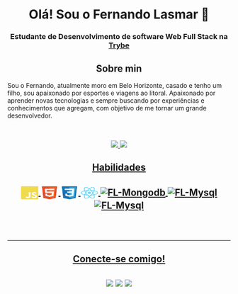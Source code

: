 <h1 align="center">Olá! Sou o Fernando Lasmar 👋</h1>

<h3 align="center">Estudante de Desenvolvimento de software Web Full Stack na <a href="https://www.betrybe.com/">Trybe</a></h3>

<div>
  <h2 align="center">Sobre min</h2>
  <p>
    Sou o Fernando, atualmente moro em Belo Horizonte, casado e tenho um filho, sou apaixonado por esportes e viagens ao litoral.
    Apaixonado por aprender novas tecnologias e sempre buscando por experiências e conhecimentos que agregam, com objetivo de me tornar um grande desenvolvedor.
  </p>
</div>
<br/>
<br/>
<div align="center">
  <a href="https://github.com/fernandolasmar">
  <img height="180em" src="https://github-readme-stats.vercel.app/api?username=fernandolasmar&show_icons=true&theme=dark&include_all_commits=true&count_private=true"/>
  <img height="180em" src="https://github-readme-stats.vercel.app/api/top-langs/?username=fernandolasmar&layout=compact&langs_count=7&theme=dark"/>
</div>    
  
<div align="center">
  <h2>Habilidades<h2/>
  <img align="center" alt="FL-Js" height="30" width="40" src="https://raw.githubusercontent.com/devicons/devicon/master/icons/javascript/javascript-plain.svg"> 
  <img align="center" alt="FL-HTML" height="30" width="40" src="https://raw.githubusercontent.com/devicons/devicon/master/icons/html5/html5-original.svg">
  <img align="center" alt="FL-CSS" height="30" width="40" src="https://raw.githubusercontent.com/devicons/devicon/master/icons/css3/css3-original.svg">
  <img align="center" alt="FL-React" height="30" width="40" src="https://raw.githubusercontent.com/devicons/devicon/master/icons/react/react-original.svg">
  <img align="center" alt="FL-Mongodb" height="30" width="40" src="https://cdn.jsdelivr.net/gh/devicons/devicon/icons/mongodb/mongodb-original.svg" />
  <img align="center" alt="FL-Mysql" height="30" width="40" src="https://cdn.jsdelivr.net/gh/devicons/devicon/icons/mysql/mysql-original.svg" />
  <img align="center" alt="FL-Mysql" height="30" width="40" src="https://cdn.jsdelivr.net/gh/devicons/devicon/icons/nodejs/nodejs-original.svg" />  
</div>
<br/>
<br/>
  
<hr></hr>
<h2 align="center">Conecte-se comigo!<h2/>  
<div align="center">  
    <a href="https://www.instagram.com/fernandolasmar/" target="_blank"><img src="https://img.shields.io/badge/-Instagram-%23E4405F?style=for-the-badge&logo=instagram&logoColor=white" target="_blank"></a> 
  <a href = "mailto:f3rnandolasmar@gmail.com"><img src="https://img.shields.io/badge/-Gmail-%23333?style=for-the-badge&logo=gmail&logoColor=white" destino ="_blank"></a>
  <a href="https://www.linkedin.com/in/fernando-lasmar-3353a4b6/" target="_blank"><img src="https://img.shields.io/badge/-LinkedIn-%230077B5?style=for-the-badge&logo=linkedin&logoColor=white" target="_blank"></a> 

  <!-- ![ Animação de cobra ](https://github.com/rafaballerini/rafaballerini/blob/output/github-contribution-grid-snake.svg) --!>
 
</div>
